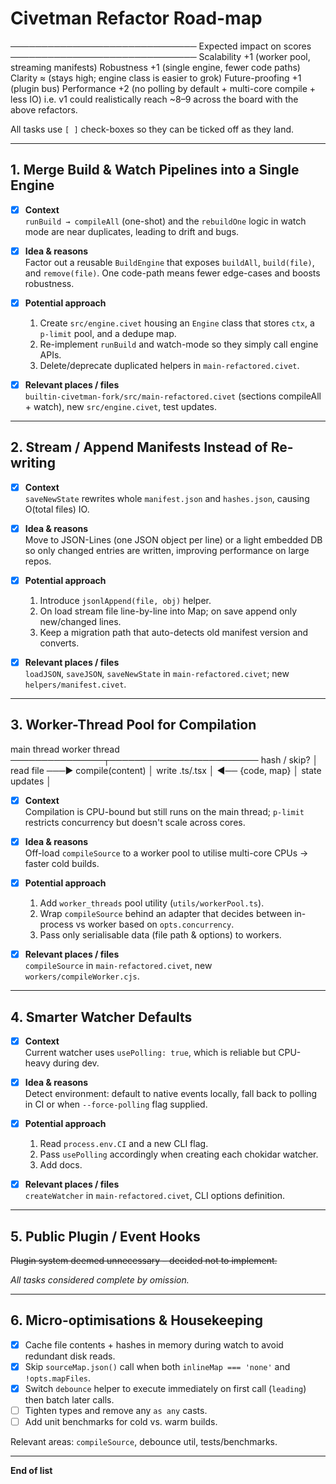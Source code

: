 # Civetman Refactor Road-map
──────────────────────────────
Expected impact on scores
──────────────────────────────
Scalability +1 (worker pool, streaming manifests)
Robustness +1 (single engine, fewer code paths)
Clarity ≈ (stays high; engine class is easier to grok)
Future-proofing +1 (plugin bus)
Performance +2 (no polling by default + multi-core compile + less IO)
i.e. v1 could realistically reach ~8–9 across the board with the above refactors.

All tasks use `[ ]` check-boxes so they can be ticked off as they land.

---

## 1. Merge Build & Watch Pipelines into a Single Engine

- [x] **Context**  
  `runBuild → compileAll` (one-shot) and the `rebuildOne` logic in watch mode are near duplicates, leading to drift and bugs.

- [x] **Idea & reasons**  
  Factor out a reusable `BuildEngine` that exposes `buildAll`, `build(file)`, and `remove(file)`.  One code-path means fewer edge-cases and boosts robustness.

- [x] **Potential approach**  
  1. Create `src/engine.civet` housing an `Engine` class that stores `ctx`, a `p-limit` pool, and a dedupe map.  
  2. Re-implement `runBuild` and watch-mode so they simply call engine APIs.  
  3. Delete/deprecate duplicated helpers in `main-refactored.civet`.

- [x] **Relevant places / files**  
  `builtin-civetman-fork/src/main-refactored.civet` (sections compileAll + watch), new `src/engine.civet`, test updates.

---

## 2. Stream / Append Manifests Instead of Re-writing

- [x] **Context**  
  `saveNewState` rewrites whole `manifest.json` and `hashes.json`, causing O(total files) IO.

- [x] **Idea & reasons**  
  Move to JSON-Lines (one JSON object per line) or a light embedded DB so only changed entries are written, improving performance on large repos.

- [x] **Potential approach**  
  1. Introduce `jsonlAppend(file, obj)` helper.  
  2. On load stream file line-by-line into Map; on save append only new/changed lines.  
  3. Keep a migration path that auto-detects old manifest version and converts.

- [x] **Relevant places / files**  
  `loadJSON`, `saveJSON`, `saveNewState` in `main-refactored.civet`; new `helpers/manifest.civet`.

---

## 3. Worker-Thread Pool for Compilation
main thread          worker thread
───────────────┬────────────────────────
hash / skip?   │
read file       ───►  compile(content)  │
write .ts/.tsx │  ◄──  {code, map}      │
state updates   │

- [x] **Context**  
  Compilation is CPU-bound but still runs on the main thread; `p-limit` restricts concurrency but doesn't scale across cores.

- [x] **Idea & reasons**  
  Off-load `compileSource` to a worker pool to utilise multi-core CPUs → faster cold builds.

- [x] **Potential approach**  
  1. Add `worker_threads` pool utility (`utils/workerPool.ts`).  
  2. Wrap `compileSource` behind an adapter that decides between in-process vs worker based on `opts.concurrency`.  
  3. Pass only serialisable data (file path & options) to workers.

- [x] **Relevant places / files**  
  `compileSource` in `main-refactored.civet`, new `workers/compileWorker.cjs`.

---

## 4. Smarter Watcher Defaults

- [x] **Context**  
  Current watcher uses `usePolling: true`, which is reliable but CPU-heavy during dev.

- [x] **Idea & reasons**  
  Detect environment: default to native events locally, fall back to polling in CI or when `--force-polling` flag supplied.

- [x] **Potential approach**  
  1. Read `process.env.CI` and a new CLI flag.  
  2. Pass `usePolling` accordingly when creating each chokidar watcher.  
  3. Add docs.

- [x] **Relevant places / files**  
  `createWatcher` in `main-refactored.civet`, CLI options definition.

---

## 5. Public Plugin / Event Hooks

~~Plugin system deemed unnecessary – decided not to implement.~~

*All tasks considered complete by omission.*

---

## 6. Micro-optimisations & Housekeeping

- [x] Cache file contents + hashes in memory during watch to avoid redundant disk reads.
- [x] Skip `sourceMap.json()` call when both `inlineMap === 'none'` and `!opts.mapFiles`.
- [x] Switch `debounce` helper to execute immediately on first call (`leading`) then batch later calls.
- [ ] Tighten types and remove any `as any` casts.  
- [ ] Add unit benchmarks for cold vs. warm builds.

Relevant areas: `compileSource`, debounce util, tests/benchmarks.

---

**End of list** 